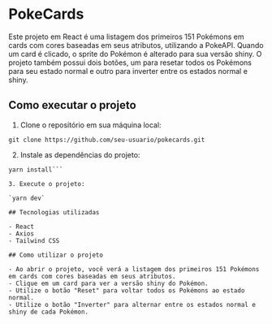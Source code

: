 # PokeCards

Este projeto em React é uma listagem dos primeiros 151 Pokémons em cards com cores baseadas em seus atributos, utilizando a PokeAPI. Quando um card é clicado, o sprite do Pokémon é alterado para sua versão shiny. O projeto também possui dois botões, um para resetar todos os Pokémons para seu estado normal e outro para inverter entre os estados normal e shiny.

## Como executar o projeto

1. Clone o repositório em sua máquina local:

`git clone https://github.com/seu-usuario/pokecards.git`

2. Instale as dependências do projeto:

```cd pokecards
yarn install```

3. Execute o projeto:

`yarn dev`

## Tecnologias utilizadas

- React
- Axios
- Tailwind CSS

## Como utilizar o projeto

- Ao abrir o projeto, você verá a listagem dos primeiros 151 Pokémons em cards com cores baseadas em seus atributos.
- Clique em um card para ver a versão shiny do Pokémon.
- Utilize o botão "Reset" para voltar todos os Pokémons ao estado normal.
- Utilize o botão "Inverter" para alternar entre os estados normal e shiny de cada Pokémon.
